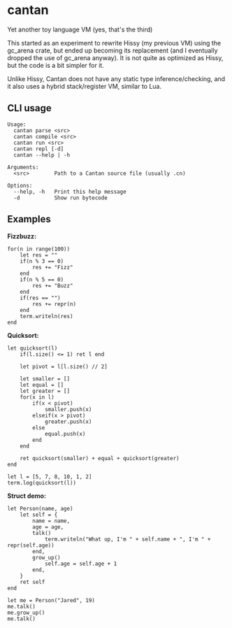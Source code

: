 # cantan

Yet another toy language VM (yes, that's the third)

This started as an experiment to rewrite Hissy (my previous VM) using the gc_arena crate, but ended up becoming its replacement (and I eventually dropped the use of gc_arena anyway). It is not quite as optimized as Hissy, but the code is a bit simpler for it.

Unlike Hissy, Cantan does not have any static type inference/checking, and it also uses a hybrid stack/register VM, similar to Lua.

## CLI usage

```
Usage:
  cantan parse <src>
  cantan compile <src>
  cantan run <src>
  cantan repl [-d]
  cantan --help | -h

Arguments:
  <src>        Path to a Cantan source file (usually .cn)

Options:
  --help, -h   Print this help message
  -d           Show run bytecode
```

## Examples

**Fizzbuzz:**
```
for(n in range(100))
	let res = ""
	if(n % 3 == 0)
		res += "Fizz"
	end
	if(n % 5 == 0)
		res += "Buzz"
	end
	if(res == "")
		res += repr(n)
	end
	term.writeln(res)
end
```

**Quicksort:**
```
let quicksort(l)
	if(l.size() <= 1) ret l end
	
	let pivot = l[l.size() // 2]
	
	let smaller = []
	let equal = []
	let greater = []
	for(x in l)
		if(x < pivot)
			smaller.push(x)
		elseif(x > pivot)
			greater.push(x)
		else
			equal.push(x)
		end
	end
	
	ret quicksort(smaller) + equal + quicksort(greater)
end

let l = [5, 7, 8, 10, 1, 2]
term.log(quicksort(l))
```

**Struct demo:**
```
let Person(name, age)
	let self = {
		name = name,
		age = age,
		talk()
			term.writeln("What up, I'm " + self.name + ", I'm " + repr(self.age))
		end,
		grow_up()
			self.age = self.age + 1
		end,
	}
	ret self
end

let me = Person("Jared", 19)
me.talk()
me.grow_up()
me.talk()
```
